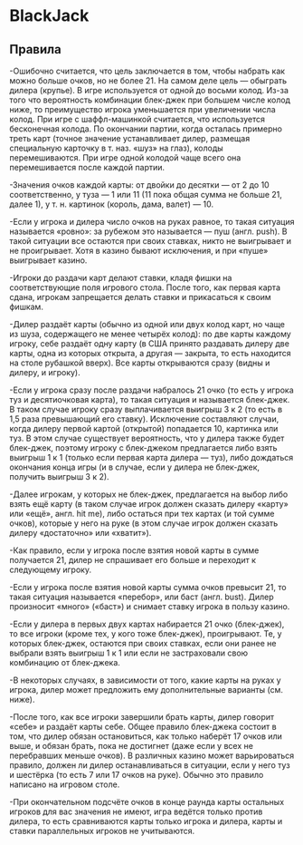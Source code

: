 # BlackJack
## Правила
-Ошибочно считается, что цель заключается в том, чтобы набрать как можно больше очков, но не более 21. На самом деле цель — обыграть дилера (крупье). В игре используется от одной до восьми колод. Из-за того что вероятность комбинации блек-джек при большем числе колод ниже, то преимущество игрока уменьшается при увеличении числа колод. При игре с шаффл-машинкой считается, что используется бесконечная колода. По окончании партии, когда осталась примерно треть карт (точное значение устанавливает дилер, размещая специальную карточку в т. наз. «шуз» на глаз), колоды перемешиваются. При игре одной колодой чаще всего она перемешивается после каждой партии.

-Значения очков каждой карты: от двойки до десятки — от 2 до 10 соответственно, у туза — 1 или 11 (11 пока общая сумма не больше 21, далее 1), у т. н. картинок (король, дама, валет) — 10.

-Если у игрока и дилера число очков на руках равное, то такая ситуация называется «ровно»: за рубежом это называется — пуш (англ. push). В такой ситуации все остаются при своих ставках, никто не выигрывает и не проигрывает. Хотя в казино бывают исключения, и при «пуше» выигрывает казино.

-Игроки до раздачи карт делают ставки, кладя фишки на соответствующие поля игрового стола. После того, как первая карта сдана, игрокам запрещается делать ставки и прикасаться к своим фишкам.

-Дилер раздаёт карты (обычно из одной или двух колод карт, но чаще из шуза, содержащего не менее четырёх колод): по две карты каждому игроку, себе раздаёт одну карту (в США принято раздавать дилеру две карты, одна из которых открыта, а другая — закрыта, то есть находится на столе рубашкой вверх). Все карты открываются сразу (видны и дилеру, и игроку).

-Если у игрока сразу после раздачи набралось 21 очко (то есть у игрока туз и десятиочковая карта), то такая ситуация и называется блек-джек. В таком случае игроку сразу выплачивается выигрыш 3 к 2 (то есть в 1,5 раза превышающий его ставку). Исключение составляют случаи, когда дилеру первой картой (открытой) попадается 10, картинка или туз. В этом случае существует вероятность, что у дилера также будет блек-джек, поэтому игроку с блек-джеком предлагается либо взять выигрыш 1 к 1 (только если первая карта дилера — туз), либо дождаться окончания конца игры (и в случае, если у дилера не блек-джек, получить выигрыш 3 к 2).

-Далее игрокам, у которых не блек-джек, предлагается на выбор либо взять ещё карту (в таком случае игрок должен сказать дилеру «карту» или «ещё», англ. hit me), либо остаться при тех картах (и той сумме очков), которые у него на руке (в этом случае игрок должен сказать дилеру «достаточно» или «хватит»).

-Как правило, если у игрока после взятия новой карты в сумме получается 21, дилер не спрашивает его больше и переходит к следующему игроку.

-Если у игрока после взятия новой карты сумма очков превысит 21, то такая ситуация называется «перебор», или баст (англ. bust). Дилер произносит «много» («баст») и снимает ставку игрока в пользу казино.

-Если у дилера в первых двух картах набирается 21 очко (блек-джек), то все игроки (кроме тех, у кого тоже блек-джек), проигрывают. Те, у которых блек-джек, остаются при своих ставках, если они ранее не выбрали взять выигрыш 1 к 1 или если не застраховали свою комбинацию от блек-джека.

-В некоторых случаях, в зависимости от того, какие карты на руках у игрока, дилер может предложить ему дополнительные варианты (см. ниже).

-После того, как все игроки завершили брать карты, дилер говорит «себе» и раздаёт карты себе. Общее правило блек-джека состоит в том, что дилер обязан остановиться, как только наберёт 17 очков или выше, и обязан брать, пока не достигнет (даже если у всех не перебравших меньше очков). В различных казино может варьироваться правило, должен ли дилер останавливаться в ситуации, если у него туз и шестёрка (то есть 7 или 17 очков на руке). Обычно это правило написано на игровом столе.

-При окончательном подсчёте очков в конце раунда карты остальных игроков для вас значения не имеют, игра ведётся только против дилера, то есть сравниваются карты только игрока и дилера, карты и ставки параллельных игроков не учитываются.
